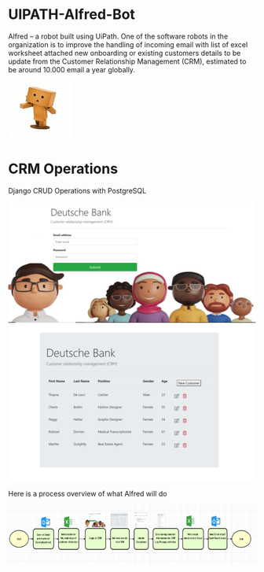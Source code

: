 # UIPATH-Alfred-Bot
Alfred – a robot built using UiPath. One of the software robots in the organization is to improve the handling of incoming email with list of excel worksheet attached new onboarding or existing customers details to be update from the Customer Relationship Management (CRM), estimated to be around 10.000 email a year globally.

![alt text](https://github.com/bacdillon/UIPATH-Alfred-Bot/blob/main/alfred-bot.jpg)

# CRM Operations
Django CRUD Operations with PostgreSQL

![alt text](https://github.com/bacdillon/UIPATH-Alfred-Bot/blob/main/main.JPG)
![alt text](https://github.com/bacdillon/UIPATH-Alfred-Bot/blob/main/01.JPG)

Here is a process overview of what Alfred will do

![alt text](https://github.com/bacdillon/UIPATH-Alfred-Bot/blob/main/Overview.jpg)
